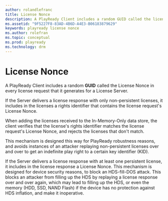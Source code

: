 ```yaml
---
author: rolandlefranc
title: License Nonce
description: A PlayReady Client includes a random GUID called the license nonce in every license request that it generates for a License Server.
ms.assetid: "9F5227F8-83AD-4B6D-A4E3-B06183879629"
keywords: playready license nonce
ms.author: rolefran
ms.topic: conceptual
ms.prod: playready
ms.technology: drm
---
```



# License Nonce


A PlayReady Client includes a random **GUID** called the License Nonce in every license request that it generates for a License Server.

If the Server delivers a license response with only non-persistent licenses, it includes in the licenses a rights identifier that contains the license request's License Nonce.

When adding the licenses received to the In-Memory-Only data store, the client verifies that the license's rights identifier matches the license request's License Nonce, and rejects the licenses that don't match.

This mechanism is designed this way for PlayReady robustness reasons, and avoids instances of an attacker replaying non-persistent licenses over and over to get an indefinite play right to a certain key identifier (KID).

If the Server delivers a license response with at least one persistent license, it includes in the license response a License Nonce. This mechanism is designed for device security reasons, to block an HDS-fill-DOS attack. This blocks an attacker from filling up the HDS by replaying a license response over and over again, which may lead to filling up the HDS, or even the memory (HDD, SSD, NAND Flash) if the device has no protection against HDS inflation, and make it inoperative.

